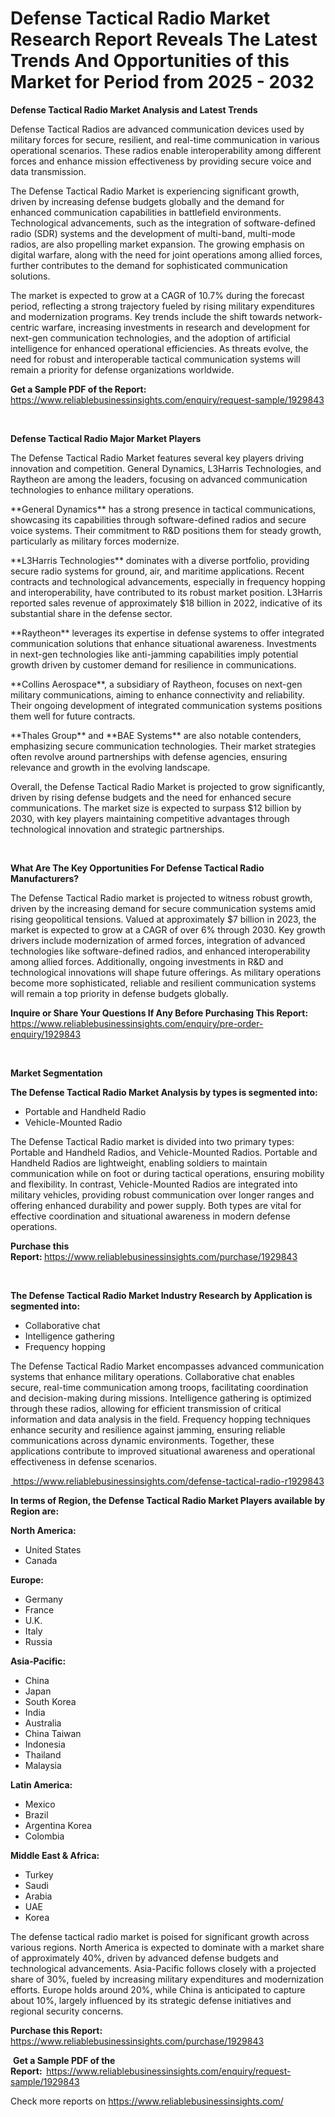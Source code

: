 <p><h1>Defense Tactical Radio Market Research Report Reveals The Latest Trends And Opportunities of this Market for Period from 2025 - 2032</h1></p><p><strong>Defense Tactical Radio Market Analysis and Latest Trends</strong></p>
<p><p>Defense Tactical Radios are advanced communication devices used by military forces for secure, resilient, and real-time communication in various operational scenarios. These radios enable interoperability among different forces and enhance mission effectiveness by providing secure voice and data transmission.</p><p>The Defense Tactical Radio Market is experiencing significant growth, driven by increasing defense budgets globally and the demand for enhanced communication capabilities in battlefield environments. Technological advancements, such as the integration of software-defined radio (SDR) systems and the development of multi-band, multi-mode radios, are also propelling market expansion. The growing emphasis on digital warfare, along with the need for joint operations among allied forces, further contributes to the demand for sophisticated communication solutions.</p><p>The market is expected to grow at a CAGR of 10.7% during the forecast period, reflecting a strong trajectory fueled by rising military expenditures and modernization programs. Key trends include the shift towards network-centric warfare, increasing investments in research and development for next-gen communication technologies, and the adoption of artificial intelligence for enhanced operational efficiencies. As threats evolve, the need for robust and interoperable tactical communication systems will remain a priority for defense organizations worldwide.</p></p>
<p><strong>Get a Sample PDF of the Report:&nbsp;</strong> <a href="https://www.reliablebusinessinsights.com/enquiry/request-sample/1929843?utm_campaign=1847&utm_medium=2&utm_source=Github&utm_content=ia&utm_term=09042025&utm_id=defense-tactical-radio">https://www.reliablebusinessinsights.com/enquiry/request-sample/1929843</a></p>
<p>&nbsp;</p>
<p><strong>Defense Tactical Radio Major Market Players</strong></p>
<p><p>The Defense Tactical Radio Market features several key players driving innovation and competition. General Dynamics, L3Harris Technologies, and Raytheon are among the leaders, focusing on advanced communication technologies to enhance military operations.</p><p>**General Dynamics** has a strong presence in tactical communications, showcasing its capabilities through software-defined radios and secure voice systems. Their commitment to R&D positions them for steady growth, particularly as military forces modernize.</p><p>**L3Harris Technologies** dominates with a diverse portfolio, providing secure radio systems for ground, air, and maritime applications. Recent contracts and technological advancements, especially in frequency hopping and interoperability, have contributed to its robust market position. L3Harris reported sales revenue of approximately $18 billion in 2022, indicative of its substantial share in the defense sector.</p><p>**Raytheon** leverages its expertise in defense systems to offer integrated communication solutions that enhance situational awareness. Investments in next-gen technologies like anti-jamming capabilities imply potential growth driven by customer demand for resilience in communications.</p><p>**Collins Aerospace**, a subsidiary of Raytheon, focuses on next-gen military communications, aiming to enhance connectivity and reliability. Their ongoing development of integrated communication systems positions them well for future contracts.</p><p>**Thales Group** and **BAE Systems** are also notable contenders, emphasizing secure communication technologies. Their market strategies often revolve around partnerships with defense agencies, ensuring relevance and growth in the evolving landscape.</p><p>Overall, the Defense Tactical Radio Market is projected to grow significantly, driven by rising defense budgets and the need for enhanced secure communications. The market size is expected to surpass $12 billion by 2030, with key players maintaining competitive advantages through technological innovation and strategic partnerships.</p></p>
<p>&nbsp;</p>
<p><strong>What Are The Key Opportunities For Defense Tactical Radio Manufacturers?</strong></p>
<p><p>The Defense Tactical Radio market is projected to witness robust growth, driven by the increasing demand for secure communication systems amid rising geopolitical tensions. Valued at approximately $7 billion in 2023, the market is expected to grow at a CAGR of over 6% through 2030. Key growth drivers include modernization of armed forces, integration of advanced technologies like software-defined radios, and enhanced interoperability among allied forces. Additionally, ongoing investments in R&D and technological innovations will shape future offerings. As military operations become more sophisticated, reliable and resilient communication systems will remain a top priority in defense budgets globally.</p></p>
<p><strong>Inquire or Share Your Questions If Any Before Purchasing This Report:</strong> <a href="https://www.reliablebusinessinsights.com/enquiry/pre-order-enquiry/1929843?utm_campaign=1847&utm_medium=2&utm_source=Github&utm_content=ia&utm_term=09042025&utm_id=defense-tactical-radio">https://www.reliablebusinessinsights.com/enquiry/pre-order-enquiry/1929843</a></p>
<p>&nbsp;</p>
<p><strong>Market Segmentation</strong></p>
<p><strong>The Defense Tactical Radio Market Analysis by types is segmented into:</strong></p>
<p><ul><li>Portable and Handheld Radio</li><li>Vehicle-Mounted Radio</li></ul></p>
<p><p>The Defense Tactical Radio market is divided into two primary types: Portable and Handheld Radios, and Vehicle-Mounted Radios. Portable and Handheld Radios are lightweight, enabling soldiers to maintain communication while on foot or during tactical operations, ensuring mobility and flexibility. In contrast, Vehicle-Mounted Radios are integrated into military vehicles, providing robust communication over longer ranges and offering enhanced durability and power supply. Both types are vital for effective coordination and situational awareness in modern defense operations.</p></p>
<p><strong>Purchase this Report:&nbsp;</strong><a href="https://www.reliablebusinessinsights.com/purchase/1929843?utm_campaign=1847&utm_medium=2&utm_source=Github&utm_content=ia&utm_term=09042025&utm_id=defense-tactical-radio">https://www.reliablebusinessinsights.com/purchase/1929843</a></p>
<p>&nbsp;</p>
<p><strong>The Defense Tactical Radio Market Industry Research by Application is segmented into:</strong></p>
<p><ul><li>Collaborative chat</li><li>Intelligence gathering</li><li>Frequency hopping</li></ul></p>
<p><p>The Defense Tactical Radio Market encompasses advanced communication systems that enhance military operations. Collaborative chat enables secure, real-time communication among troops, facilitating coordination and decision-making during missions. Intelligence gathering is optimized through these radios, allowing for efficient transmission of critical information and data analysis in the field. Frequency hopping techniques enhance security and resilience against jamming, ensuring reliable communications across dynamic environments. Together, these applications contribute to improved situational awareness and operational effectiveness in defense scenarios.</p></p>
<p><a href="https://www.reliablebusinessinsights.com/defense-tactical-radio-r1929843?utm_campaign=1847&utm_medium=2&utm_source=Github&utm_content=ia&utm_term=09042025&utm_id=defense-tactical-radio">&nbsp;https://www.reliablebusinessinsights.com/defense-tactical-radio-r1929843</a></p>
<p><strong>In terms of Region, the Defense Tactical Radio Market Players available by Region are:</strong></p>
<p>
    <p> <strong> North America: </strong>
        <ul>
            <li>United States</li>
            <li>Canada</li>
        </ul>
        </p> 
    <p> <strong> Europe: </strong>
        <ul>
            <li>Germany</li>
            <li>France</li>
            <li>U.K.</li>
            <li>Italy</li>
            <li>Russia</li>
        </ul>
        </p> 
    <p> <strong> Asia-Pacific: </strong>
        <ul>
            <li>China</li>
            <li>Japan</li>
            <li>South Korea</li>
            <li>India</li>
            <li>Australia</li>
            <li>China Taiwan</li>
            <li>Indonesia</li>
            <li>Thailand</li>
            <li>Malaysia</li>
        </ul>
        </p> 
    <p> <strong> Latin America: </strong>
        <ul>
            <li>Mexico</li>
            <li>Brazil</li>
            <li>Argentina Korea</li>
            <li>Colombia</li>
        </ul>
        </p> 
    <p> <strong> Middle East & Africa: </strong>
        <ul>
            <li>Turkey</li>
            <li>Saudi</li>
            <li>Arabia</li>
            <li>UAE</li>
            <li>Korea</li>
        </ul>
    </p>
    </p>
<p><p>The defense tactical radio market is poised for significant growth across various regions. North America is expected to dominate with a market share of approximately 40%, driven by advanced defense budgets and technological advancements. Asia-Pacific follows closely with a projected share of 30%, fueled by increasing military expenditures and modernization efforts. Europe holds around 20%, while China is anticipated to capture about 10%, largely influenced by its strategic defense initiatives and regional security concerns.</p></p>
<p><strong>Purchase this Report: </strong><a href="https://www.reliablebusinessinsights.com/purchase/1929843?utm_campaign=1847&utm_medium=2&utm_source=Github&utm_content=ia&utm_term=09042025&utm_id=defense-tactical-radio">https://www.reliablebusinessinsights.com/purchase/1929843</a></p>
<p>&nbsp;<strong>Get a Sample PDF of the Report:&nbsp;&nbsp;</strong><a href="https://www.reliablebusinessinsights.com/enquiry/request-sample/1929843?utm_campaign=1847&utm_medium=2&utm_source=Github&utm_content=ia&utm_term=09042025&utm_id=defense-tactical-radio">https://www.reliablebusinessinsights.com/enquiry/request-sample/1929843</a></p>
<p><strong></strong></p>
<p>Check more reports on <a href="https://www.reliablebusinessinsights.com/?utm_campaign=1847&utm_medium=2&utm_source=Github&utm_content=ia&utm_term=09042025&utm_id=defense-tactical-radio">https://www.reliablebusinessinsights.com/</a></p>